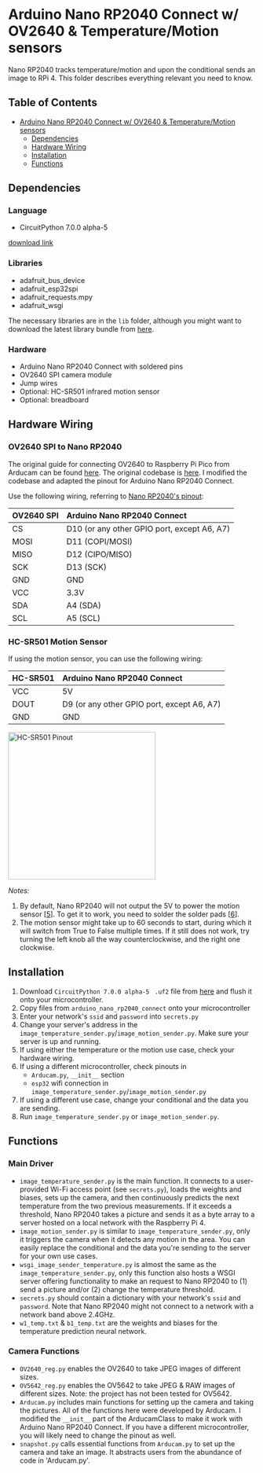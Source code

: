 # Arduino Nano RP2040 Connect w/ OV2640 & Temperature/Motion sensors

Nano RP2040 tracks temperature/motion and upon the conditional sends an image to RPi 4. This folder describes everything relevant you need to know. 

## Table of Contents

   * [Arduino Nano RP2040 Connect w/ OV2640 & Temperature/Motion sensors](#human-binary-classification-suite)
      * [Dependencies](#dependencies)
      * [Hardware Wiring](#hardware-wiring)
      * [Installation](#installation)
      * [Functions](#functions)

## Dependencies

### Language
* CircuitPython 7.0.0 alpha-5 

[download link][4]
### Libraries
* adafruit_bus_device
* adafruit_esp32spi
* adafruit_requests.mpy
* adafruit_wsgi

The necessary libraries are in the `lib` folder, although you might want to download the latest library bundle from [here][1].

### Hardware
* Arduino Nano RP2040 Connect with soldered pins
* OV2640 SPI camera module
* Jump wires
* Optional: HC-SR501 infrared motion sensor
* Optional: breadboard

## Hardware Wiring

### OV2640 SPI to Nano RP2040

The original guide for connecting OV2640 to Raspberry Pi Pico from Arducam can be found [here][2]. The original codebase is [here][3]. I modified the codebase and adapted the pinout for Arduino Nano RP2040 Connect. 

Use the following wiring, referring to [Nano RP2040's pinout][7]: 

| OV2640 SPI    |  Arduino Nano RP2040 Connect|
| ------------- |:-------------|
| CS            | D10 (or any other GPIO port, except A6, A7) |
| MOSI          | D11 (COPI/MOSI)     |
| MISO          | D12 (CIPO/MISO)     |
| SCK           | D13 (SCK) |
| GND           | GND      |
| VCC           | 3.3V     |
| SDA           | A4 (SDA) |
| SCL           | A5 (SCL)     |

### HC-SR501 Motion Sensor

If using the motion sensor, you can use the following wiring:

| HC-SR501    |  Arduino Nano RP2040 Connect|
| ------------- |:-------------|
| VCC           | 5V |
| DOUT            | D9 (or any other GPIO port, except A6, A7)   |
| GND            | GND |

<img src="https://diyusthad.com/wp-content/uploads/2020/10/PIR-Motion-Sensor-Pinout-LQ.jpg" alt="HC-SR501 Pinout" width=300/>

*Notes:*

1. By default, Nano RP2040 will not output the 5V to power the motion sensor [[5]]. To get it to work, you need to solder the solder pads [[6]].
2. The motion sensor might take up to 60 seconds to start, during which it will switch from True to False multiple times. If it still does not work, try turning the left knob all the way counterclockwise, and the right one clockwise.

## Installation
1. Download `CircuitPython 7.0.0 alpha-5 ` `.uf2` file from [here][4] and flush it onto your microcontroller.
2. Copy files from `arduino_nano_rp2040_connect` onto your microcontroller
3. Enter your network's `ssid` and `password` into `secrets.py`
4. Change your server's address in the `image_temperature_sender.py`/`image_motion_sender.py`. Make sure your server is up and running.
5. If using either the temperature or the motion use case, check your hardware wiring. 
6. If using a different microcontroller, check pinouts in 
   - `Arducam.py`, `__init__` section
   - `esp32` wifi connection in `image_temperature_sender.py`/`image_motion_sender.py`
7. If using a different use case, change your conditional and the data you are sending. 
8. Run `image_temperature_sender.py` or `image_motion_sender.py`.


## Functions

### Main Driver

- `image_temperature_sender.py` is the main function. It connects to a user-provided Wi-Fi access point (see `secrets.py`), loads the weights and biases, sets up the camera, and then continuously predicts the next temperature from the two previous measurements. If it exceeds a threshold, Nano RP2040 takes a picture and sends it as a byte array to a server hosted on a local network with the Raspberry Pi 4. 
- `image_motion_sender.py` is similar to `image_temperature_sender.py`, only it triggers the camera when it detects any motion in the area. You can easily replace the conditional and the data you're sending to the server for your own use cases.
- `wsgi_image_sender_temperature.py` is almost the same as the `image_temperature_sender.py`, only this function also hosts a WSGI server offering functionality to make an request to Nano RP2040 to (1) send a picture and/or (2) change the temperature threshold.
- `secrets.py` should contain a dictionary with your network's `ssid` and `password`. Note that Nano RP2040 might not connect to a network with a network band above 2.4GHz. 
- `w1_temp.txt` & `b1_temp.txt` are the weights and biases for the temperature prediction neural network.

### Camera Functions

- `OV2640_reg.py` enables the OV2640 to take JPEG images of different sizes. 
- `OV5642_reg.py` enables the OV5642 to take JPEG & RAW images of different sizes. Note: the project has not been tested for OV5642.
- `Arducam.py` includes main functions for setting up the camera and taking the pictures. All of the functions here were developed by Arducam. I modified the `__init__` part of the ArducamClass to make it work with Arduino Nano RP2040 Connect. If you have a different microcontroller, you will likely need to change the pinout as well.
- `snapshot.py` calls essential functions from `Arducam.py` to set up the camera and take an image. It abstracts users from the abundance of code in 'Arducam.py'.

[1]: https://circuitpython.org/libraries
[2]: https://www.arducam.com/docs/pico/arducam-camera-module-for-raspberry-pi-pico/spi-camera-for-raspberry-pi-pico/
[3]: https://github.com/ArduCAM/PICO_SPI_CAM/tree/master/Python
[4]: https://circuitpython.org/board/arduino_nano_rp2040_connect/
[5]: https://forum.arduino.cc/t/5v-pin-on-nano-rp2040-connect-not-working/866247
[6]: https://support.arduino.cc/hc/en-us/articles/360014779679-Why-doesn-t-the-5V-pin-work-in-the-Arduino-Nano-33-BLE-boards-
[7]: https://docs.arduino.cc/tutorials/nano-rp2040-connect/rp2040-01-technical-reference#pins 
